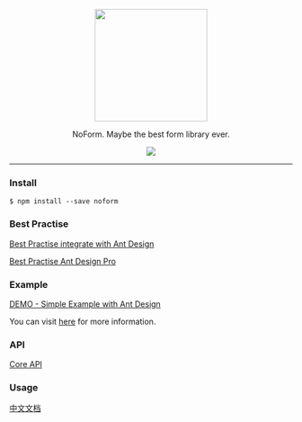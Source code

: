 <p align="center"><img width="200" src="https://img.alicdn.com/tfs/TB1BaF2ueuSBuNjy1XcXXcYjFXa-275-191.svg"></p>

<p align="center">NoForm. Maybe the best form library ever.</p>

<p align="center">
  <a href="https://github.com/alibaba/ice/blob/master/LICENSE"><img src="https://img.shields.io/badge/license-MIT-brightgreen.svg"></a>
</p>

---

### Install

```shell
$ npm install --save noform
```

### Best Practise

[Best Practise integrate with Ant Design](https://alibaba.github.io/noform/#/docs?md=easy/best-practise-antd)

[Best Practise Ant Design Pro](https://alibaba.github.io/noform/#/docs?md=easy/best-practise-antd)

### Example

[DEMO - Simple Example with Ant Design](https://alibaba.github.io/noform/examples/build)

You can visit [here](https://github.com/alibaba/noform/tree/master/examples) for more information.

### API

[Core API](https://alibaba.github.io/noform/#/api?md=all)

### Usage

[中文文档](https://alibaba.github.io/noform)
